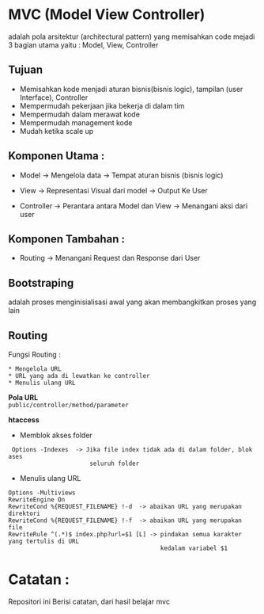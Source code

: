 # MVC (Model View Controller)
adalah pola arsitektur (architectural pattern) yang memisahkan code mejadi 3 bagian utama
yaitu : Model, View, Controller

## Tujuan
* Memisahkan kode menjadi aturan bisnis(bisnis logic), tampilan (user Interface), Controller
* Mempermudah pekerjaan jika bekerja di dalam tim
* Mempermudah dalam merawat kode
* Mempermudah management kode
* Mudah ketika scale up

## Komponen Utama :
* Model
      -> Mengelola data
      -> Tempat aturan bisnis (bisnis logic)

* View
      -> Representasi Visual dari model
      -> Output Ke User

* Controller
      -> Perantara antara Model dan View
      -> Menangani aksi dari user

## Komponen Tambahan :
* Routing
       -> Menangani Request dan Response dari User


## Bootstraping
  adalah proses menginisialisasi awal yang akan membangkitkan proses yang lain


## Routing
Fungsi Routing :
```
* Mengelola URL
* URL yang ada di lewatkan ke controller
* Menulis ulang URL
```
**Pola URL**  
`` public/controller/method/parameter ``

**htaccess**
* Memblok akses folder  
```
 Options -Indexes  -> Jika file index tidak ada di dalam folder, blok ases
                       seluruh folder
```   

* Menulis ulang URL  
```
Options -Multiviews   
RewriteEngine On
RewriteCond %{REQUEST_FILENAME} !-d  -> abaikan URL yang merupakan direktori
RewriteCond %{REQUEST_FILENAME} !-f  -> abaikan URL yang merupakan file
RewriteRule ^(.*)$ index.php?url=$1 [L] -> pindakan semua karakter yang tertulis di URL
                                           kedalam variabel $1
```
































# Catatan :
Repositori ini Berisi catatan, dari hasil belajar mvc
